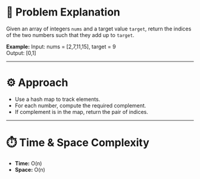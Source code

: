 # 🧠 Problem Explanation

Given an array of integers `nums` and a target value `target`, return the indices of the two numbers such that they add up to `target`.

**Example:**
Input: nums = [2,7,11,15], target = 9  
Output: [0,1] 

---

# ⚙️ Approach

- Use a hash map to track elements.
- For each number, compute the required complement.
- If complement is in the map, return the pair of indices.

---

# ⏱️ Time & Space Complexity

- **Time:** O(n)
- **Space:** O(n)

